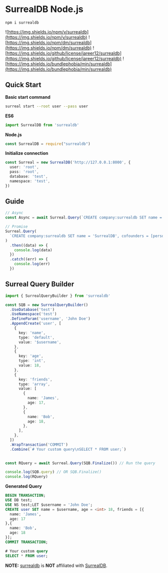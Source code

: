 # SurrealDB Node.js

```shell
npm i surrealdb
```
![https://img.shields.io/npm/v/surrealdb](https://img.shields.io/npm/v/surrealdb)
![https://img.shields.io/npm/dm/surrealdb](https://img.shields.io/npm/dm/surrealdb)
![https://img.shields.io/github/license/jareer12/surrealdb](https://img.shields.io/github/license/jareer12/surrealdb)
![https://img.shields.io/bundlephobia/min/surrealdb](https://img.shields.io/bundlephobia/min/surrealdb)

## Quick Start

**Basic start command**
```sh
surreal start --root user --pass user
```

**ES6**
```ts
import SurrealDB from 'surrealdb'
```

**Node.js**
```js
const SurrealDB = require("surrealdb")
```

**Initialize connection**
```ts
const Surreal = new SurrealDB('http://127.0.0.1:8000', {
  user: 'root',
  pass: 'root',
  database: 'test',
  namespace: 'test',
})
```

## Guide


```ts
// Async
const Async = await Surreal.Query(`CREATE company:surrealdb SET name = 'SurrealDB', cofounders = [person:tobie, person:jaime];`)

// Promise
Surreal.Query(
  `CREATE company:surrealdb SET name = 'SurrealDB', cofounders = [person:tobie, person:jaime];`,
)
  .then((data) => {
    console.log(data)
  })
  .catch((err) => {
    console.log(err)
  })
```

## Surreal Query Builder

```ts
import { SurrealQueryBuilder } from 'surrealdb'

const SQB = new SurrealQueryBuilder()
  .UseDatabase('test')
  .UseNamespace('test')
  .DefineParam('username', 'John Doe')
  .AppendCreate('user', [
    {
      key: 'name',
      type: 'default',
      value: '$username',
    },
    {
      key: 'age',
      type: 'int',
      value: 18,
    },
    {
      key: 'friends',
      type: 'array',
      value: [
        {
          name: 'James',
          age: 17,
        },
        {
          name: 'Bob',
          age: 18,
        },
      ],
    },
  ])
  .WrapTransaction('COMMIT')
  .Combine(`# Your custom query\nSELECT * FROM user;`)
  

const RQuery = await Surreal.Query(SQB.Finalize()) // Run the query 

console.log(SQB.query) // OR SQB.Finalize()
console.log(RQuery)
```

**Generated Query**
```sql
BEGIN TRANSACTION;
USE DB test;
USE NS test;LET $username = 'John Doe';
CREATE user SET name = $username, age = <int> 18, friends = [{
  name: 'James',
  age: 17
},{
  name: 'Bob',
  age: 18
}];
COMMIT TRANSACTION;

# Your custom query
SELECT * FROM user;
```

**NOTE:** [surrealdb](https://github.com/jareer12/surrealdb) is **NOT** affiliated with [SurrealDB](https://surrealdb.com).